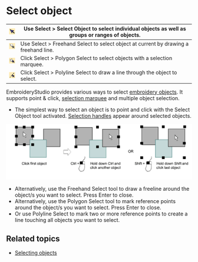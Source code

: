 # Select object

| ![SelectObject.png](assets/SelectObject.png)     | Use Select > Select Object to select individual objects as well as groups or ranges of objects. |
| ------------------------------------------------ | ----------------------------------------------------------------------------------------------- |
| ![FreehandSelect.png](assets/FreehandSelect.png) | Use Select > Freehand Select to select object at current by drawing a freehand line.            |
| ![PolygonSelect.png](assets/PolygonSelect.png)   | Click Select > Polygon Select to select objects with a selection marquee.                       |
| ![PolylineSelect.png](assets/PolylineSelect.png) | Click Select > Polyline Select to draw a line through the object to select.                     |

EmbroideryStudio provides various ways to select [embroidery objects](../../glossary/glossary#embroidery-objects). It supports point & click, [selection marquee](../../glossary/glossary#selection-marquee) and multiple object selection.

- The simplest way to select an object is to point and click with the Select Object tool activated. [Selection handles](../../glossary/glossary) appear around selected objects.

![summary_-_edit00056.png](assets/summary_-_edit00056.png)

- Alternatively, use the Freehand Select tool to draw a freeline around the object/s you want to select. Press Enter to close.
- Alternatively, use the Polygon Select tool to mark reference points around the object/s you want to select. Press Enter to close.
- Or use Polyline Select to mark two or more reference points to create a line touching all objects you want to select.

## Related topics

- [Selecting objects](../../Basics/basics/Selecting_objects)
